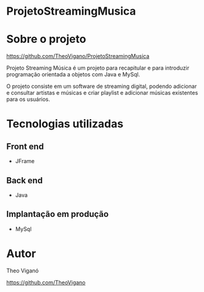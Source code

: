 # ProjetoStreamingMusica

# Sobre o projeto

https://github.com/TheoVigano/ProjetoStreamingMusica

Projeto Streaming Música é um projeto para recapitular e para introduzir programação orientada a objetos com Java e MySql.

O projeto consiste em um software de streaming digital, podendo adicionar e consultar artistas e músicas e criar playlist e adicionar músicas existentes para os usuários.

# Tecnologias utilizadas
## Front end
- JFrame
## Back end
- Java
## Implantação em produção
- MySql

# Autor

Theo Viganó

https://github.com/TheoVigano

